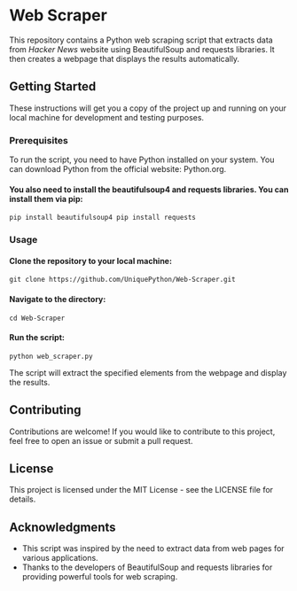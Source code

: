 # Web Scraper
This repository contains a Python web scraping script that extracts data from *Hacker News* website using BeautifulSoup and requests libraries. It then creates a webpage that displays the results automatically.

## Getting Started
These instructions will get you a copy of the project up and running on your local machine for development and testing purposes.

### Prerequisites
To run the script, you need to have Python installed on your system. You can download Python from the official website: Python.org.

#### You also need to install the beautifulsoup4 and requests libraries. You can install them via pip:

`
pip install beautifulsoup4
pip install requests
`

### Usage
#### Clone the repository to your local machine:

`
git clone https://github.com/UniquePython/Web-Scraper.git
` 

#### Navigate to the directory:

`
cd Web-Scraper
`

#### Run the script:

`
python web_scraper.py
` 

The script will extract the specified elements from the webpage and display the results.

## Contributing
Contributions are welcome! If you would like to contribute to this project, feel free to open an issue or submit a pull request.

## License
This project is licensed under the MIT License - see the LICENSE file for details.

## Acknowledgments
- This script was inspired by the need to extract data from web pages for various applications.
- Thanks to the developers of BeautifulSoup and requests libraries for providing powerful tools for web scraping.
